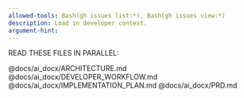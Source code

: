 ```yaml
---
allowed-tools: Bash(gh issues list:*), Bash(gh issues view:*)
description: Load in developer context.
argument-hint:
---
```


READ THESE FILES IN PARALLEL:

@docs/ai_docx/ARCHITECTURE.md
@docs/ai_docx/DEVELOPER_WORKFLOW.md
@docs/ai_docx/IMPLEMENTATION_PLAN.md
@docs/ai_docx/PRD.md


